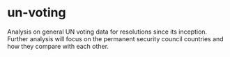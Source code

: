 # un-voting
Analysis on general UN voting data for resolutions since its inception. Further analysis will focus on the permanent security council countries and how they compare with each other.

